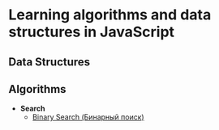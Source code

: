 # Learning algorithms and data structures in JavaScript

## Data Structures

## Algorithms

* **Search**
  * [Binary Search (Бинарный поиск)](algorithms/search/binary-search)